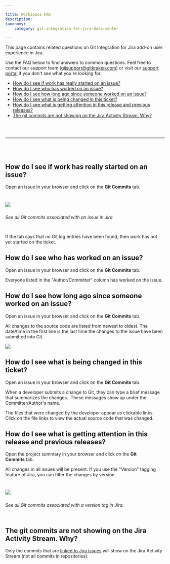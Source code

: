 ```yaml
---

title: Workspace FAQ
description:
taxonomy:
    category: git-integration-for-jira-data-center

---
```


This page contains related questions on Git Integration for Jira add-on user experience in Jira.

Use the FAQ below to find answers to common questions. Feel free to contact our support team ([gijsupport@gitkraken.com](mailto:gijsupport@gitkraken.com?subject=Commits%20display%20issues%20-)) or visit our [support portal](https://help.gitkraken.com/git-integration-for-jira-data-center/gij-self-hosted-contact-support/) if you don't see what you're looking for.

- [How do I see if work has really started on an issue?](#how-do-i-see-if-work-has-really-started-on-an-issue)
- [How do I see who has worked on an issue?](#how-do-i-see-who-has-worked-on-an-issue)
- [How do I see how long ago since someone worked on an issue?](#how-do-i-see-how-long-ago-since-someone-worked-on-an-issue)
- [How do I see what is being changed in this ticket?](#how-do-i-see-what-is-being-changed-in-this-ticket)
- [How do I see what is getting attention in this release and previous releases?](#how-do-i-see-what-is-getting-attention-in-this-release-and-previous-releases)
- [The git commits are not showing on the Jira Activity Stream. Why?](#the-git-commits-are-not-showing-on-the-jira-activity-stream-why)

<br>
<br>
<hr>
<br>
<br>

## How do I see if work has really started on an issue?

Open an issue in your browser and click on the **Git Commits** tab.

<img src='/wp-cotent/uploads/gij-gitserver-jira-issue-activity-workspace-faq.png' style='max-width:100%;margin:25px auto 0 auto;max-width:100%' />

<i style='display:inline-block;margin:10px auto 30px auto;text-align:center;'>See all Git commits associated with an issue in Jira</i>

If the tab says that no Git log entries have been found, then work has not yet started on the ticket.

## How do I see who has worked on an issue?

Open an issue in your browser and click on the **Git Commits** tab.

Everyone listed in the "Author/Committer" column has worked on the issue.

## How do I see how long ago since someone worked on an issue?

Open an issue in your browser and click on the **Git Commits** tab.

All changes to the source code are listed from newest to oldest. The date/time in the first line is the last time the changes to the issue have been submitted into Git.

![](/wp-content/uploads/gij-gitserver-jira-issue-workspace-submitted-time.png)

## How do I see what is being changed in this ticket?

Open an issue in your browser and click on the **Git Commits** tab.

When a developer submits a change to Git, they can type a brief message that summarizes the changes.  These messages show up under the Committer/Author's name.

The files that were changed by the developer appear as clickable links. Click on the file links to view the actual source code that was changed.

## How do I see what is getting attention in this release and previous releases?

Open the project summary in your browser and click on the **Git Commits** tab.

All changes in all issues will be present. If you use the "Version" tagging feature of Jira, you can filter the changes by version.

<img src='/wp-content/uploads/gij-gitserver-proj-git-commits-all-versions.png' style='max-width:100%;margin:25px auto 0 auto;max-width:100%' />

<i style='display:inline-block;margin:10px auto 30px auto;text-align:center;'>See all Git commits associated with a version tag in Jira.</i>

## The git commits are not showing on the Jira Activity Stream. Why?

Only the commits that are [linked to Jira issues](/git-integration-for-jira-data-center/linking-git-commits-to-jira-issues-gij-self-managed) will show on the Jira Activity Stream (not all commits in repositories).

